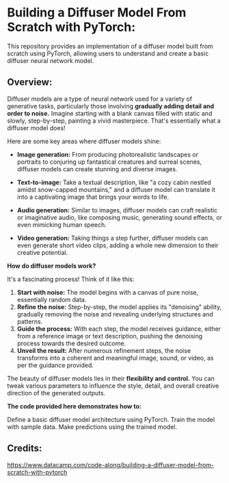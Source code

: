 # Building a Diffuser Model From Scratch with PyTorch:

This repository provides an implementation of a diffuser model built from scratch using PyTorch, allowing users to understand and create a basic diffuser neural network model.

## Overview:
Diffuser models are a type of neural network used for a variety of generative tasks, particularly those involving **gradually adding detail and order to noise.** Imagine starting with a blank canvas filled with static and slowly, step-by-step, painting a vivid masterpiece. That's essentially what a diffuser model does!

Here are some key areas where diffuser models shine:

* **Image generation:** From producing photorealistic landscapes or portraits to conjuring up fantastical creatures and surreal scenes, diffuser models can create stunning and diverse images.


* **Text-to-image:** Take a textual description, like "a cozy cabin nestled amidst snow-capped mountains," and a diffuser model can translate it into a captivating image that brings your words to life.


* **Audio generation:** Similar to images, diffuser models can craft realistic or imaginative audio, like composing music, generating sound effects, or even mimicking human speech.


* **Video generation:** Taking things a step further, diffuser models can even generate short video clips, adding a whole new dimension to their creative potential.


**How do diffuser models work?**

It's a fascinating process! Think of it like this:

1. **Start with noise:** The model begins with a canvas of pure noise, essentially random data.
2. **Refine the noise:** Step-by-step, the model applies its "denoising" ability, gradually removing the noise and revealing underlying structures and patterns.
3. **Guide the process:** With each step, the model receives guidance, either from a reference image or text description, pushing the denoising process towards the desired outcome.
4. **Unveil the result:** After numerous refinement steps, the noise transforms into a coherent and meaningful image, sound, or video, as per the guidance provided.

The beauty of diffuser models lies in their **flexibility and control.** You can tweak various parameters to influence the style, detail, and overall creative direction of the generated outputs. 

**The code provided here demonstrates how to:**

Define a basic diffuser model architecture using PyTorch.
Train the model with sample data.
Make predictions using the trained model.

## Credits:

https://www.datacamp.com/code-along/building-a-diffuser-model-from-scratch-with-pytorch
